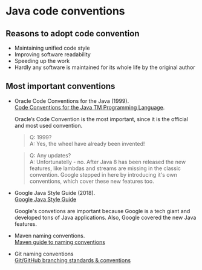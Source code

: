 # Java code conventions

## Reasons to adopt code convention 
* Maintaining unified code style
* Improving software readability
* Speeding up the work
* Hardly any software is maintained for its whole life by the original author

## Most important conventions
* Oracle Code Conventions for the Java (1999).  
  [Code Conventions for the Java TM Programming Language](https://www.oracle.com/java/technologies/javase/codeconventions-contents.html).
  
  Oracle’s Code Convention is the most important, since it is the official and
  most used convention.

  > Q: 1999?  
  A: Yes, the wheel have already been invented!  

  > Q: Any updates?  
  A: Unfortunatelly - no. After Java 8 has been released the new features, like
  lambdas and streams are missing in the classic convention. Google stepped in
  here by introducing it's own conventions, which cover these new features too.
  
* Google Java Style Guide (2018).  
  [Google Java Style Guide](https://google.github.io/styleguide/javaguide.html)   
 
  Google's convetions are important because Google is a tech giant and developed 
  tons of Java applications. Also, Google covered the new Java features.

* Maven naming conventions.  
  [Maven guide to naming conventions](https://maven.apache.org/guides/mini/guide-naming-conventions.html)

* Git naming conventions  
  [Git/GitHub branching standards & conventions](https://gist.github.com/digitaljhelms/4287848)
